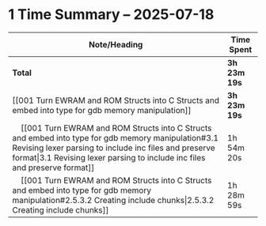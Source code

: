 # 1 Time Summary – 2025-07-18

| Note/Heading | Time Spent |
|--------------|------------|
| **Total** | **3h 23m 19s** |
| [[001 Turn EWRAM and ROM Structs into C Structs and embed into type for gdb memory manipulation]] | **3h 23m 19s** |
| &nbsp;&nbsp;&nbsp;&nbsp;[[001 Turn EWRAM and ROM Structs into C Structs and embed into type for gdb memory manipulation#3.1 Revising lexer parsing to include inc files and preserve format\|3.1 Revising lexer parsing to include inc files and preserve format]] | 1h 54m 20s |
| &nbsp;&nbsp;&nbsp;&nbsp;[[001 Turn EWRAM and ROM Structs into C Structs and embed into type for gdb memory manipulation#2.5.3.2 Creating include chunks\|2.5.3.2 Creating include chunks]] | 1h 28m 59s |

